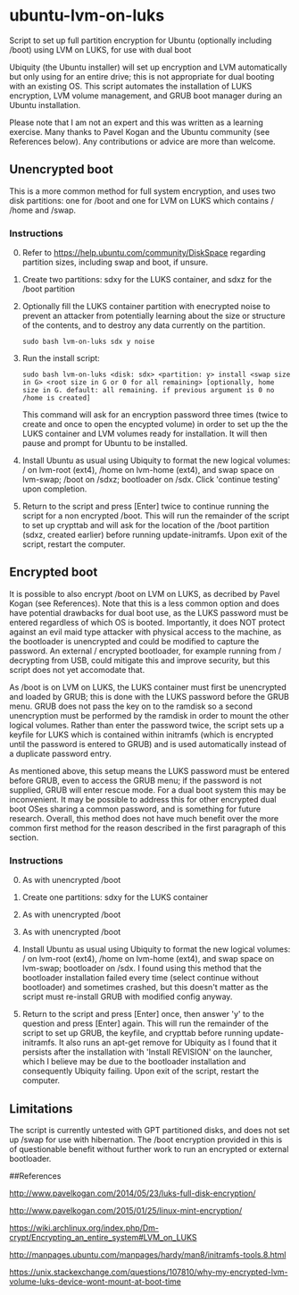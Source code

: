 # ubuntu-lvm-on-luks
Script to set up full partition encryption for Ubuntu (optionally including /boot) using LVM on LUKS, for use with dual boot

Ubiquity (the Ubuntu installer) will set up encryption and LVM automatically but only using for an entire drive; this is not appropriate for dual booting with an existing OS. This script automates the installation of LUKS encryption, LVM volume management, and GRUB boot manager during an Ubuntu installation.

Please note that I am not an expert and this was written as a learning exercise. Many thanks to Pavel Kogan and the Ubuntu community (see References below). Any contributions or advice are more than welcome.

## Unencrypted boot
This is a more common method for full system encryption, and uses two disk partitions: one for /boot and one for LVM on LUKS which contains / /home and /swap.

### Instructions
0. Refer to https://help.ubuntu.com/community/DiskSpace regarding partition sizes, including swap and boot, if unsure.
1. Create two partitions: sdxy for the LUKS container, and sdxz for the /boot partition
2. Optionally fill the LUKS container partition with enecrypted noise to prevent an attacker from potentially learning about the size or structure of the contents, and to destroy any data currently on the partition.
    
    `sudo bash lvm-on-luks sdx y noise`

3. Run the install script:

    `sudo bash lvm-on-luks <disk: sdx> <partition: y> install <swap size in G> <root size in G or 0 for all remaining> [optionally, home size in G. default: all remaining. if previous argument is 0 no /home is created]`

    This command will ask for an encryption password three times (twice to create and once to open the encypted volume) in order to set up the the LUKS container and LVM volumes ready for installation. It will then pause and prompt for Ubuntu to be installed.
    
4. Install Ubuntu as usual using Ubiquity to format the new logical volumes: / on lvm-root (ext4), /home on lvm-home (ext4), and swap space on lvm-swap; /boot on /sdxz; bootloader on /sdx. Click 'continue testing' upon completion.

5. Return to the script and press [Enter] twice to continue running the script for a non encrypted /boot. This will run the remainder of the script to set up crypttab and will ask for the location of the /boot partition (sdxz, created earlier) before running update-initramfs. Upon exit of the script, restart the computer.

## Encrypted boot
It is possible to also encrypt /boot on LVM on LUKS, as decribed by Pavel Kogan (see References). Note that this is a less common option and does have potential drawbacks for dual boot use, as the LUKS password must be entered regardless of which OS is booted. Importantly, it does NOT protect against an evil maid type attacker with physical access to the machine, as the bootloader is unencrypted and could be modified to capture the password. An external / encrypted bootloader, for example running from / decrypting from USB, could mitigate this and improve security, but this script does not yet accomodate that.

As /boot is on LVM on LUKS, the LUKS container must first be unencrypted and loaded by GRUB; this is done with the LUKS password before the GRUB menu. GRUB does not pass the key on to the ramdisk so a second unencryption must be performed by the ramdisk in order to mount the other logical volumes. Rather than enter the password twice, the script sets up a keyfile for LUKS which is contained within initramfs (which is encrypted until the password is entered to GRUB) and is used automatically instead of a duplicate password entry.

As mentioned above, this setup means the LUKS password must be entered before GRUB, even to access the GRUB menu; if the password is not supplied, GRUB will enter rescue mode. For a dual boot system this may be inconvenient. It may be possible to address this for other encrypted dual boot OSes sharing a common password, and is something for future research. Overall, this method does not have much benefit over the more common first method for the reason described in the first paragraph of this section.

### Instructions
0. As with unencrypted /boot

1. Create one partitions: sdxy for the LUKS container

2. As with unencrypted /boot

3. As with unencrypted /boot
    
4. Install Ubuntu as usual using Ubiquity to format the new logical volumes: / on lvm-root (ext4), /home on lvm-home (ext4), and swap space on lvm-swap; bootloader on /sdx.  I found using this method that the bootloader installation failed every time (select continue without bootloader) and sometimes crashed, but this doesn't matter as the script must re-install GRUB with modified config anyway. 

5. Return to the script and press [Enter] once, then answer 'y' to the question and press [Enter] again. This will run the remainder of the script to set up GRUB, the keyfile, and crypttab before running update-initramfs. It also runs an apt-get remove for Ubiquity as I found that it persists after the installation with 'Install REVISION' on the launcher, which I believe may be due to the bootloader installation and consequently Ubiquity failing. Upon exit of the script, restart the computer.

## Limitations
The script is currently untested with GPT partitioned disks, and does not set up /swap for use with hibernation. The /boot encryption provided in this is of questionable benefit without further work to run an encrypted or external bootloader.

##References

http://www.pavelkogan.com/2014/05/23/luks-full-disk-encryption/

http://www.pavelkogan.com/2015/01/25/linux-mint-encryption/

https://wiki.archlinux.org/index.php/Dm-crypt/Encrypting_an_entire_system#LVM_on_LUKS

http://manpages.ubuntu.com/manpages/hardy/man8/initramfs-tools.8.html

https://unix.stackexchange.com/questions/107810/why-my-encrypted-lvm-volume-luks-device-wont-mount-at-boot-time
